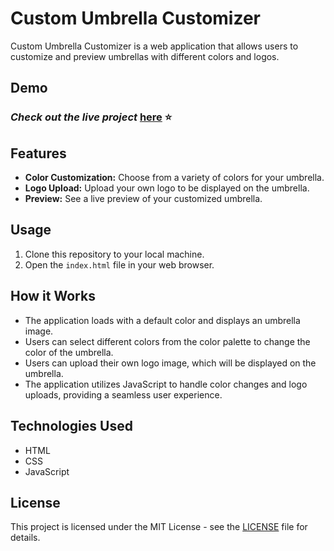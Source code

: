 # Custom Umbrella Customizer

Custom Umbrella Customizer is a web application that allows users to customize and preview umbrellas with different colors and logos.

## Demo

### _Check out the live project_ [here](https://deluxe-buttercream-ff76ff.netlify.app/) ⭐

## Features

- **Color Customization:** Choose from a variety of colors for your umbrella.
- **Logo Upload:** Upload your own logo to be displayed on the umbrella.
- **Preview:** See a live preview of your customized umbrella.

## Usage

1. Clone this repository to your local machine.
2. Open the `index.html` file in your web browser.

## How it Works

- The application loads with a default color and displays an umbrella image.
- Users can select different colors from the color palette to change the color of the umbrella.
- Users can upload their own logo image, which will be displayed on the umbrella.
- The application utilizes JavaScript to handle color changes and logo uploads, providing a seamless user experience.

## Technologies Used

- HTML
- CSS
- JavaScript

## License

This project is licensed under the MIT License - see the [LICENSE](LICENSE) file for details.
